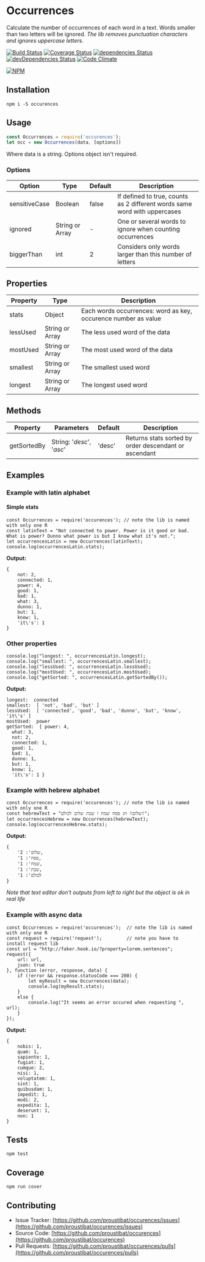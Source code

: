 # Occurrences 

Calculate the number of occurrences of each word in a text.
Words smaller than two letters will be ignored.
*The lib removes punctuation characters and ignores uppercase letters.*

[![Build Status](https://travis-ci.org/proustibat/occurences.svg?branch=master)](https://travis-ci.org/proustibat/occurences)
[![Coverage Status](https://coveralls.io/repos/github/proustibat/occurences/badge.svg?branch=master)](https://coveralls.io/github/proustibat/occurences?branch=master)
[![dependencies Status](https://david-dm.org/proustibat/occurences/status.svg?style=flat-square)](https://david-dm.org/proustibat/occurences)
[![devDependencies Status](https://david-dm.org/proustibat/occurences/dev-status.svg?style=flat-square)](https://david-dm.org/proustibat/occurences?type=dev)
[![Code Climate](https://codeclimate.com/github/proustibat/occurences/badges/gpa.svg)](https://codeclimate.com/github/proustibat/occurences)

[![NPM](https://nodei.co/npm/occurences.png)](https://nodei.co/npm/occurences/)

## Installation
`npm i -S occurences`

## Usage

```js
const Occurrences = require('occurences');
let occ = new Occurrences(data, [options])
```
Where data is a string. Options object isn't required.

### Options 

Option | Type | Default | Description
------ | ---- | ------- | -----------
sensitiveCase | Boolean | false | If defined to true, counts as 2 different words same word with uppercases
ignored | String or Array | - | One or several words to ignore when counting occurrences
biggerThan | int | 2 | Considers only words larger than this number of letters


## Properties 

Property | Type  | Description
-------- | ----  | -----------
stats | Object | Each words occurrences: word as key, occurence number as value
lessUsed | String or Array | The less used word of the data
mostUsed | String or Array | The most used word of the data
smallest | String or Array | The smallest used word
longest | String or Array | The longest used word

## Methods 

Property | Parameters | Default | Description
-------- | ---------- | ------- | -----------
getSortedBy | String: '*desc*', '*asc*' | 'desc' | Returns stats sorted by order descendant or ascendant

## Examples

### Example with latin alphabet

#### Simple stats
```
const Occurrences = require('occurences'); // note the lib is named with only one R
const latinText = "Not connected to power. Power is it good or bad. What is power? Dunno what power is but I know what it's not.";
let occurrencesLatin = new Occurrences(latinText);
console.log(occurrencesLatin.stats);
```
**Output:** 
```
{ 
    not: 2,
    connected: 1,
    power: 4,
    good: 1,
    bad: 1,
    what: 3,
    dunno: 1,
    but: 1,
    know: 1,
    'it\'s': 1 
}
```

### Other properties

```
console.log("longest: ", occurrencesLatin.longest);
console.log("smallest: ", occurrencesLatin.smallest);
console.log("lessUsed: ", occurrencesLatin.lessUsed);
console.log("mostUsed: ", occurrencesLatin.mostUsed);
console.log("getSorted: ", occurrencesLatin.getSortedBy());
```
**Output:** 
```
longest:  connected
smallest:  [ 'not', 'bad', 'but' ]
lessUsed:  [ 'connected', 'good', 'bad', 'dunno', 'but', 'know', 'it\'s' ]
mostUsed:  power
getSorted:  { power: 4,
  what: 3,
  not: 2,
  connected: 1,
  good: 1,
  bad: 1,
  dunno: 1,
  but: 1,
  know: 1,
  'it\'s': 1 }
```

### Example with hebrew alphabet

```
const Occurrences = require('occurences'); // note the lib is named with only one R
const hebrewText = "שלום! חג פסח שמח ו שבת שלום לכולם!";
let occurrencesHebrew = new Occurrences(hebrewText);
console.log(occurrencesHebrew.stats);

```
**Output:** 
```
{ 
	'שלום': 2, 
	'פסח': 1, 
	'שמח': 1, 
	'שבת': 1, 
	'לכולם': 1 
}
```
*Note that text editor don't outputs from left to right but the object is ok in real life*


### Example with async data

```
const Occurrences = require('occurences');  // note the lib is named with only one R
const request = require('request');         // note you have to install request lib
const url = "http://faker.hook.io/?property=lorem.sentences";
request({
    url: url,
    json: true
}, function (error, response, data) {
    if (!error && response.statusCode === 200) {
        let myResult = new Occurrences(data);
        console.log(myResult.stats);
    }
    else {
        console.log("It seems an error occured when requesting ", url);
    }
});

```

**Output:** 
```
{ 
    nobis: 1,
    quam: 1,
    sapiente: 1,
    fugiat: 1,
    cumque: 2,
    nisi: 1,
    voluptatem: 1,
    sint: 1,
    quibusdam: 1,
    impedit: 1,
    modi: 2,
    expedita: 1,
    deserunt: 1,
    non: 1 
}
```


## Tests
`npm test`

## Coverage
`npm run cover`


## Contributing

- Issue Tracker: [https://github.com/proustibat/occurences/issues](https://github.com/proustibat/occurences/issues)
- Source Code: [https://github.com/proustibat/occurences](https://github.com/proustibat/occurences)
- Pull Requests: [https://github.com/proustibat/occurences/pulls](https://github.com/proustibat/occurences/pulls)



